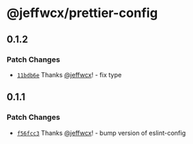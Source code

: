 # @jeffwcx/prettier-config

## 0.1.2

### Patch Changes

- [`11bdb6e`](https://github.com/jeffwcx/jeffwcx-config/commit/11bdb6ee31cb5d9e170627f8a1f51ab24a8280bb) Thanks [@jeffwcx](https://github.com/jeffwcx)! - fix type

## 0.1.1

### Patch Changes

- [`f56fcc3`](https://github.com/jeffwcx/jeffwcx-config/commit/f56fcc33b11c3305f273bdc8f3f55dad01bf6fc9) Thanks [@jeffwcx](https://github.com/jeffwcx)! - bump version of eslint-config
